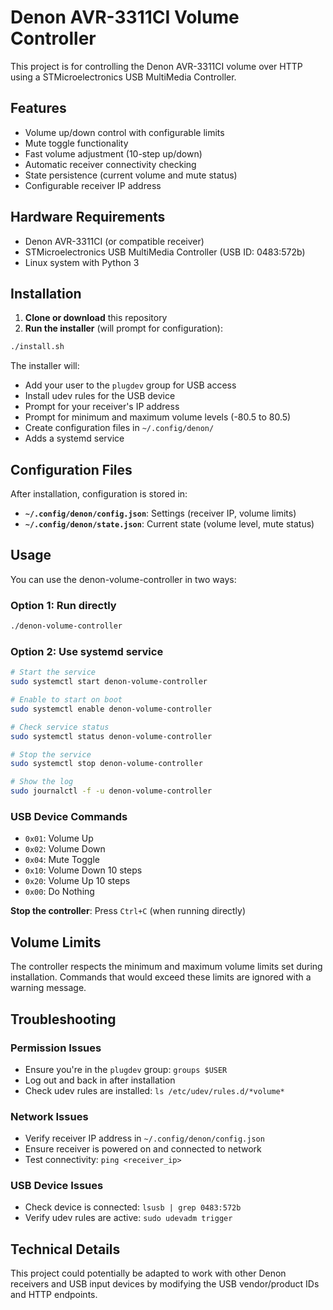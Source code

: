 # Denon AVR-3311CI Volume Controller

This project is for controlling the Denon AVR-3311CI volume over HTTP using a STMicroelectronics USB MultiMedia Controller.

## Features

- Volume up/down control with configurable limits
- Mute toggle functionality
- Fast volume adjustment (10-step up/down)
- Automatic receiver connectivity checking
- State persistence (current volume and mute status)
- Configurable receiver IP address

## Hardware Requirements

- Denon AVR-3311CI (or compatible receiver)
- STMicroelectronics USB MultiMedia Controller (USB ID: 0483:572b)
- Linux system with Python 3

## Installation

1. **Clone or download** this repository
2. **Run the installer** (will prompt for configuration):

```bash
./install.sh
```

The installer will:

- Add your user to the `plugdev` group for USB access
- Install udev rules for the USB device
- Prompt for your receiver's IP address
- Prompt for minimum and maximum volume levels (-80.5 to 80.5)
- Create configuration files in `~/.config/denon/`
- Adds a systemd service

## Configuration Files

After installation, configuration is stored in:

- **`~/.config/denon/config.json`**: Settings (receiver IP, volume limits)
- **`~/.config/denon/state.json`**: Current state (volume level, mute status)

## Usage

You can use the denon-volume-controller in two ways:

### Option 1: Run directly

```bash
./denon-volume-controller
```

### Option 2: Use systemd service

```bash
# Start the service
sudo systemctl start denon-volume-controller

# Enable to start on boot
sudo systemctl enable denon-volume-controller

# Check service status
sudo systemctl status denon-volume-controller

# Stop the service
sudo systemctl stop denon-volume-controller

# Show the log
sudo journalctl -f -u denon-volume-controller
```

### USB Device Commands

- `0x01`: Volume Up
- `0x02`: Volume Down
- `0x04`: Mute Toggle
- `0x10`: Volume Down 10 steps
- `0x20`: Volume Up 10 steps
- `0x00`: Do Nothing

**Stop the controller**: Press `Ctrl+C` (when running directly)

## Volume Limits

The controller respects the minimum and maximum volume limits set during installation. Commands that would exceed these limits are ignored with a warning message.

## Troubleshooting

### Permission Issues

- Ensure you're in the `plugdev` group: `groups $USER`
- Log out and back in after installation
- Check udev rules are installed: `ls /etc/udev/rules.d/*volume*`

### Network Issues

- Verify receiver IP address in `~/.config/denon/config.json`
- Ensure receiver is powered on and connected to network
- Test connectivity: `ping <receiver_ip>`

### USB Device Issues  

- Check device is connected: `lsusb | grep 0483:572b`
- Verify udev rules are active: `sudo udevadm trigger`

## Technical Details

This project could potentially be adapted to work with other Denon receivers and USB input devices by modifying the USB vendor/product IDs and HTTP endpoints.
